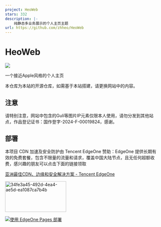 ```yaml
---
project: HeoWeb
stars: 332
description: |-
    纯静态多业务展示的个人主页主题
url: https://github.com/zhheo/HeoWeb
---
```


# HeoWeb

![](/img/cover.webp)

一个接近Apple风格的个人主页

本仓库为本站的开源仓库，如需基于本站搭建，请更换网站中的内容。

## 注意

请特别注意，网站中包含的Guli等图片IP元素仅限本人使用，请勿分发到其他站点，作品登记证书：国作登字-2024-F-00019824，感谢。

## 部署

本项目 CDN 加速及安全防护由 Tencent EdgeOne 赞助：EdgeOne 提供长期有效的免费套餐，包含不限量的流量和请求，覆盖中国大陆节点，且无任何超额收费，感兴趣的朋友可以点击下面的链接领取

[亚洲最佳CDN、边缘和安全解决方案 - Tencent EdgeOne](https://edgeone.ai/zh?from=github)

<img width="200" height="100" alt="34fe3a45-492d-4ea4-ae5d-ea1087ca7b4b" src="https://github.com/user-attachments/assets/6efd253e-fd4b-4d4c-a56f-1e5b5dcee15b" />

[![使用 EdgeOne Pages 部署](https://github.com/user-attachments/assets/b36719ac-a8d7-438a-8cf5-aa06a4603370)](https://edgeone.ai/pages/new?repository-url=https%3A%2F%2Fgithub.com%2Fzhheo%2FHeoWeb)

